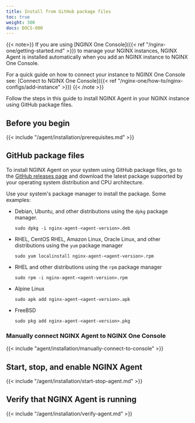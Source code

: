 ```yaml
---
title: Install from GitHub package files
toc: true
weight: 300
docs: DOCS-000
---
```


{{< note>}}
If you are using [NGINX One Console]({{< ref "/nginx-one/getting-started.md" >}})
to manage your NGINX instances, NGINX Agent is installed automatically when you
add an NGINX instance to NGINX One Console.

For a quick guide on how to connect your instance to NGINX One Console see: [Connect to NGINX One Console]({{< ref "/nginx-one/how-to/nginx-configs/add-instance" >}})
{{< /note >}}

Follow the steps in this guide to install NGINX Agent in your NGINX instance using
GitHub package files.

## Before you begin

{{< include "/agent/installation/prerequisites.md" >}}

## GitHub package files

To install NGINX Agent on your system using GitHub package files, go to the
[GitHub releases page](https://github.com/nginx/agent/releases) and download the
latest package supported by your operating system distribution and CPU architecture.

Use your system's package manager to install the package. Some examples:

- Debian, Ubuntu, and other distributions using the `dpkg` package manager.

   ```shell
   sudo dpkg -i nginx-agent-<agent-version>.deb
   ```

- RHEL, CentOS RHEL, Amazon Linux, Oracle Linux, and other distributions using
   the `yum` package manager

  ```shell
  sudo yum localinstall nginx-agent-<agent-version>.rpm
  ```

- RHEL and other distributions using the `rpm` package manager

  ```shell
  sudo rpm -i nginx-agent-<agent-version>.rpm
  ```

- Alpine Linux

  ```shell
  sudo apk add nginx-agent-<agent-version>.apk
  ```

- FreeBSD

  ```shell
  sudo pkg add nginx-agent-<agent-version>.pkg
  ```

### Manually connect NGINX Agent to NGINX One Console

{{< include "agent/installation/manually-connect-to-console" >}}

## Start, stop, and enable NGINX Agent

{{< include "/agent/installation/start-stop-agent.md" >}}

## Verify that NGINX Agent is running

{{< include "/agent/installation/verify-agent.md" >}}